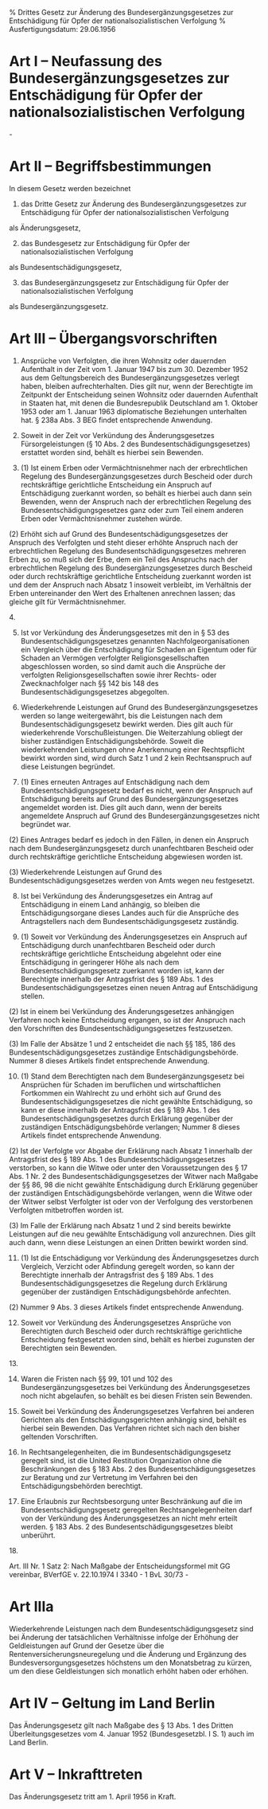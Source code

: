 % Drittes Gesetz zur Änderung des Bundesergänzungsgesetzes zur Entschädigung für Opfer der nationalsozialistischen Verfolgung
% Ausfertigungsdatum: 29.06.1956
 
# Art I – Neufassung des Bundesergänzungsgesetzes zur Entschädigung für Opfer der nationalsozialistischen Verfolgung

\-

# Art II – Begriffsbestimmungen

In diesem Gesetz werden bezeichnet

1. das Dritte Gesetz zur Änderung des Bundesergänzungsgesetzes zur Entschädigung für Opfer der nationalsozialistischen Verfolgung

  
als Änderungsgesetz,

2. das Bundesgesetz zur Entschädigung für Opfer der nationalsozialistischen Verfolgung

  
als Bundesentschädigungsgesetz,

3. das Bundesergänzungsgesetz zur Entschädigung für Opfer der nationalsozialistischen Verfolgung

  
als Bundesergänzungsgesetz.

# Art III – Übergangsvorschriften

1. Ansprüche von Verfolgten, die ihren Wohnsitz oder dauernden Aufenthalt in der Zeit vom 1. Januar 1947 bis zum 30. Dezember 1952 aus dem Geltungsbereich des Bundesergänzungsgesetzes verlegt haben, bleiben aufrechterhalten. Dies gilt nur, wenn der Berechtigte im Zeitpunkt der Entscheidung seinen Wohnsitz oder dauernden Aufenthalt in Staaten hat, mit denen die Bundesrepublik Deutschland am 1. Oktober 1953 oder am 1. Januar 1963 diplomatische Beziehungen unterhalten hat. § 238a Abs. 3 BEG findet entsprechende Anwendung.

2. Soweit in der Zeit vor Verkündung des Änderungsgesetzes Fürsorgeleistungen (§ 10 Abs. 2 des Bundesentschädigungsgesetzes) erstattet worden sind, behält es hierbei sein Bewenden.

3. (1) Ist einem Erben oder Vermächtnisnehmer nach der erbrechtlichen Regelung des Bundesergänzungsgesetzes durch Bescheid oder durch rechtskräftige gerichtliche Entscheidung ein Anspruch auf Entschädigung zuerkannt worden, so behält es hierbei auch dann sein Bewenden, wenn der Anspruch nach der erbrechtlichen Regelung des Bundesentschädigungsgesetzes ganz oder zum Teil einem anderen Erben oder Vermächtnisnehmer zustehen würde.

(2) Erhöht sich auf Grund des Bundesentschädigungsgesetzes der Anspruch des Verfolgten und steht dieser erhöhte Anspruch nach der erbrechtlichen Regelung des Bundesentschädigungsgesetzes mehreren Erben zu, so muß sich der Erbe, dem ein Teil des Anspruchs nach der erbrechtlichen Regelung des Bundesergänzungsgesetzes durch Bescheid oder durch rechtskräftige gerichtliche Entscheidung zuerkannt worden ist und dem der Anspruch nach Absatz 1 insoweit verbleibt, im Verhältnis der Erben untereinander den Wert des Erhaltenen anrechnen lassen; das gleiche gilt für Vermächtnisnehmer.

4\.

5. Ist vor Verkündung des Änderungsgesetzes mit den in § 53 des Bundesentschädigungsgesetzes genannten Nachfolgeorganisationen ein Vergleich über die Entschädigung für Schaden an Eigentum oder für Schaden an Vermögen verfolgter Religionsgesellschaften abgeschlossen worden, so sind damit auch die Ansprüche der verfolgten Religionsgesellschaften sowie ihrer Rechts- oder Zwecknachfolger nach §§ 142 bis 148 des Bundesentschädigungsgesetzes abgegolten.

6. Wiederkehrende Leistungen auf Grund des Bundesergänzungsgesetzes werden so lange weitergewährt, bis die Leistungen nach dem Bundesentschädigungsgesetz bewirkt werden. Dies gilt auch für wiederkehrende Vorschußleistungen. Die Weiterzahlung obliegt der bisher zuständigen Entschädigungsbehörde. Soweit die wiederkehrenden Leistungen ohne Anerkennung einer Rechtspflicht bewirkt worden sind, wird durch Satz 1 und 2 kein Rechtsanspruch auf diese Leistungen begründet.

7. (1) Eines erneuten Antrages auf Entschädigung nach dem Bundesentschädigungsgesetz bedarf es nicht, wenn der Anspruch auf Entschädigung bereits auf Grund des Bundesergänzungsgesetzes angemeldet worden ist. Dies gilt auch dann, wenn der bereits angemeldete Anspruch auf Grund des Bundesergänzungsgesetzes nicht begründet war.

(2) Eines Antrages bedarf es jedoch in den Fällen, in denen ein Anspruch nach dem Bundesergänzungsgesetz durch unanfechtbaren Bescheid oder durch rechtskräftige gerichtliche Entscheidung abgewiesen worden ist.

(3) Wiederkehrende Leistungen auf Grund des Bundesentschädigungsgesetzes werden von Amts wegen neu festgesetzt.

8. Ist bei Verkündung des Änderungsgesetzes ein Antrag auf Entschädigung in einem Land anhängig, so bleiben die Entschädigungsorgane dieses Landes auch für die Ansprüche des Antragstellers nach dem Bundesentschädigungsgesetz zuständig.

9. (1) Soweit vor Verkündung des Änderungsgesetzes ein Anspruch auf Entschädigung durch unanfechtbaren Bescheid oder durch rechtskräftige gerichtliche Entscheidung abgelehnt oder eine Entschädigung in geringerer Höhe als nach dem Bundesentschädigungsgesetz zuerkannt worden ist, kann der Berechtigte innerhalb der Antragsfrist des § 189 Abs. 1 des Bundesentschädigungsgesetzes einen neuen Antrag auf Entschädigung stellen.

(2) Ist in einem bei Verkündung des Änderungsgesetzes anhängigen Verfahren noch keine Entscheidung ergangen, so ist der Anspruch nach den Vorschriften des Bundesentschädigungsgesetzes festzusetzen.

(3) Im Falle der Absätze 1 und 2 entscheidet die nach §§ 185, 186 des Bundesentschädigungsgesetzes zuständige Entschädigungsbehörde. Nummer 8 dieses Artikels findet entsprechende Anwendung.

10. (1) Stand dem Berechtigten nach dem Bundesergänzungsgesetz bei Ansprüchen für Schaden im beruflichen und wirtschaftlichen Fortkommen ein Wahlrecht zu und erhöht sich auf Grund des Bundesentschädigungsgesetzes die nicht gewählte Entschädigung, so kann er diese innerhalb der Antragsfrist des § 189 Abs. 1 des Bundesentschädigungsgesetzes durch Erklärung gegenüber der zuständigen Entschädigungsbehörde verlangen; Nummer 8 dieses Artikels findet entsprechende Anwendung.

(2) Ist der Verfolgte vor Abgabe der Erklärung nach Absatz 1 innerhalb der Antragsfrist des § 189 Abs. 1 des Bundesentschädigungsgesetzes verstorben, so kann die Witwe oder unter den Voraussetzungen des § 17 Abs. 1 Nr. 2 des Bundesentschädigungsgesetzes der Witwer nach Maßgabe der §§ 86, 98 die nicht gewählte Entschädigung durch Erklärung gegenüber der zuständigen Entschädigungsbehörde verlangen, wenn die Witwe oder der Witwer selbst Verfolgter ist oder von der Verfolgung des verstorbenen Verfolgten mitbetroffen worden ist.

(3) Im Falle der Erklärung nach Absatz 1 und 2 sind bereits bewirkte Leistungen auf die neu gewählte Entschädigung voll anzurechnen. Dies gilt auch dann, wenn diese Leistungen an einen Dritten bewirkt worden sind.

11. (1) Ist die Entschädigung vor Verkündung des Änderungsgesetzes durch Vergleich, Verzicht oder Abfindung geregelt worden, so kann der Berechtigte innerhalb der Antragsfrist des § 189 Abs. 1 des Bundesentschädigungsgesetzes die Regelung durch Erklärung gegenüber der zuständigen Entschädigungsbehörde anfechten.

(2) Nummer 9 Abs. 3 dieses Artikels findet entsprechende Anwendung.

12. Soweit vor Verkündung des Änderungsgesetzes Ansprüche von Berechtigten durch Bescheid oder durch rechtskräftige gerichtliche Entscheidung festgesetzt worden sind, behält es hierbei zugunsten der Berechtigten sein Bewenden.

13\.

14. Waren die Fristen nach §§ 99, 101 und 102 des Bundesergänzungsgesetzes bei Verkündung des Änderungsgesetzes noch nicht abgelaufen, so behält es bei diesen Fristen sein Bewenden.

15. Soweit bei Verkündung des Änderungsgesetzes Verfahren bei anderen Gerichten als den Entschädigungsgerichten anhängig sind, behält es hierbei sein Bewenden. Das Verfahren richtet sich nach den bisher geltenden Vorschriften.

16. In Rechtsangelegenheiten, die im Bundesentschädigungsgesetz geregelt sind, ist die United Restitution Organization ohne die Beschränkungen des § 183 Abs. 2 des Bundesentschädigungsgesetzes zur Beratung und zur Vertretung im Verfahren bei den Entschädigungsbehörden berechtigt.

17. Eine Erlaubnis zur Rechtsbesorgung unter Beschränkung auf die im Bundesentschädigungsgesetz geregelten Rechtsangelegenheiten darf von der Verkündung des Änderungsgesetzes an nicht mehr erteilt werden. § 183 Abs. 2 des Bundesentschädigungsgesetzes bleibt unberührt.

18\.

Art. III Nr. 1 Satz 2: Nach Maßgabe der Entscheidungsformel mit GG vereinbar, BVerfGE v. 22.10.1974 I 3340 - 1 BvL 30/73 -

# Art IIIa

Wiederkehrende Leistungen nach dem Bundesentschädigungsgesetz sind bei Änderung der tatsächlichen Verhältnisse infolge der Erhöhung der Geldleistungen auf Grund der Gesetze über die Rentenversicherungsneuregelung und die Änderung und Ergänzung des Bundesversorgungsgesetzes höchstens um den Monatsbetrag zu kürzen, um den diese Geldleistungen sich monatlich erhöht haben oder erhöhen.

# Art IV – Geltung im Land Berlin

Das Änderungsgesetz gilt nach Maßgabe des § 13 Abs. 1 des Dritten Überleitungsgesetzes vom 4. Januar 1952 (Bundesgesetzbl. I S. 1) auch im Land Berlin.

# Art V – Inkrafttreten

Das Änderungsgesetz tritt am 1. April 1956 in Kraft.
